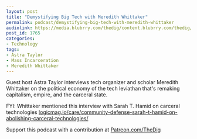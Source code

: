 ```yaml
---
layout: post
title: "Demystifying Big Tech with Meredith Whittaker"
permalink: podcast/demystifying-big-tech-with-meredith-whittaker
audiolink: https://media.blubrry.com/thedig/content.blubrry.com/thedig/The_Dig-EP_273-Whittaker.mp3
post_id: 1765
categories: 
- Technology
tags: 
- Astra Taylor
- Mass Incarceration
- Meredith Whittaker
---
```


Guest host Astra Taylor interviews tech organizer and scholar Meredith Whittaker on the political economy of the tech leviathan that's remaking capitalism, empire, and the carceral state. 

FYI: Whittaker mentioned this interview with Sarah T. Hamid on carceral technologies 
[logicmag.io/care/community-defense-sarah-t-hamid-on-abolishing-carceral-technologies/](https://logicmag.io/care/community-defense-sarah-t-hamid-on-abolishing-carceral-technologies/)

Support this podcast with a contribution at 
[Patreon.com/TheDig](https://Patreon.com/TheDig)